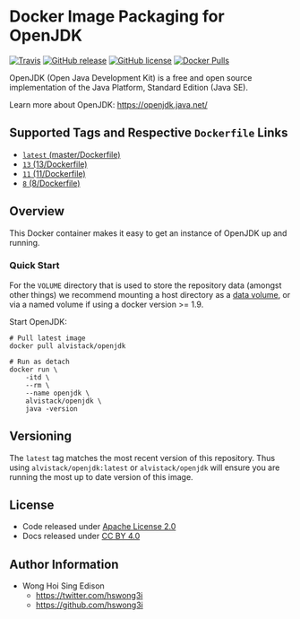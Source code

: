 # Docker Image Packaging for OpenJDK

[![Travis](https://img.shields.io/travis/alvistack/docker-openjdk.svg)](https://travis-ci.org/alvistack/docker-openjdk)
[![GitHub release](https://img.shields.io/github/release/alvistack/docker-openjdk.svg)](https://github.com/alvistack/docker-openjdk/releases)
[![GitHub license](https://img.shields.io/github/license/alvistack/docker-openjdk.svg)](https://github.com/alvistack/docker-openjdk/blob/master/LICENSE)
[![Docker Pulls](https://img.shields.io/docker/pulls/alvistack/openjdk.svg)](https://hub.docker.com/r/alvistack/openjdk/)

OpenJDK (Open Java Development Kit) is a free and open source implementation of the Java Platform, Standard Edition (Java SE).

Learn more about OpenJDK: <https://openjdk.java.net/>

## Supported Tags and Respective `Dockerfile` Links

  - [`latest` (master/Dockerfile)](https://github.com/alvistack/docker-openjdk/blob/master/Dockerfile)
  - [`13` (13/Dockerfile)](https://github.com/alvistack/docker-openjdk/blob/13/Dockerfile)
  - [`11` (11/Dockerfile)](https://github.com/alvistack/docker-openjdk/blob/11/Dockerfile)
  - [`8` (8/Dockerfile)](https://github.com/alvistack/docker-openjdk/blob/8/Dockerfile)

## Overview

This Docker container makes it easy to get an instance of OpenJDK up and running.

### Quick Start

For the `VOLUME` directory that is used to store the repository data (amongst other things) we recommend mounting a host directory as a [data volume](https://docs.docker.com/engine/tutorials/dockervolumes/#/data-volumes), or via a named volume if using a docker version \>= 1.9.

Start OpenJDK:

    # Pull latest image
    docker pull alvistack/openjdk
    
    # Run as detach
    docker run \
        -itd \
        --rm \
        --name openjdk \
        alvistack/openjdk \
        java -version

## Versioning

The `latest` tag matches the most recent version of this repository. Thus using `alvistack/openjdk:latest` or `alvistack/openjdk` will ensure you are running the most up to date version of this image.

## License

  - Code released under [Apache License 2.0](LICENSE)
  - Docs released under [CC BY 4.0](http://creativecommons.org/licenses/by/4.0/)

## Author Information

  - Wong Hoi Sing Edison
      - <https://twitter.com/hswong3i>
      - <https://github.com/hswong3i>

